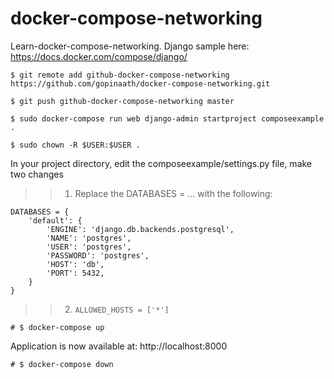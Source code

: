 # docker-compose-networking
Learn-docker-compose-networking. Django sample here: https://docs.docker.com/compose/django/

```
$ git remote add github-docker-compose-networking https://github.com/gopinaath/docker-compose-networking.git

$ git push github-docker-compose-networking master

$ sudo docker-compose run web django-admin startproject composeexample .

$ sudo chown -R $USER:$USER .
```

In your project directory, edit the composeexample/settings.py file, make two changes

>> 1) Replace the DATABASES = ... with the following:

```
DATABASES = {
    'default': {
        'ENGINE': 'django.db.backends.postgresql',
        'NAME': 'postgres',
        'USER': 'postgres',
        'PASSWORD': 'postgres',
        'HOST': 'db',
        'PORT': 5432,
    }
}
```

>> 2) ``` ALLOWED_HOSTS = ['*'] ```

```
# $ docker-compose up
```
Application is now available at: http://localhost:8000

```
# $ docker-compose down
```
